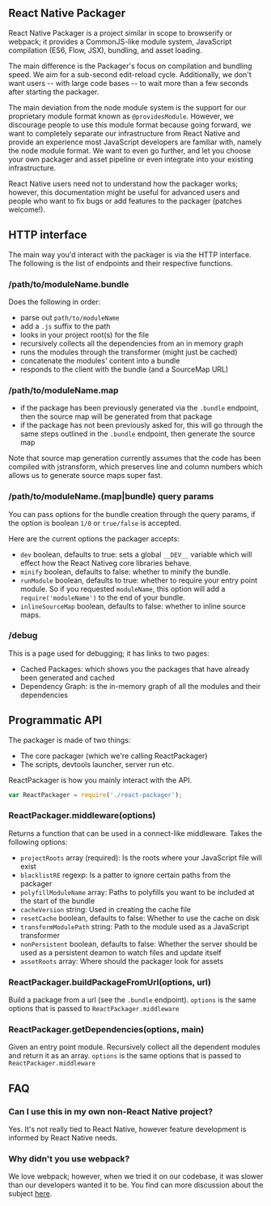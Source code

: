 React Native Packager
--------------------

React Native Packager is a project similar in scope to browserify or
webpack; it provides a CommonJS-like module system, JavaScript
compilation (ES6, Flow, JSX), bundling, and asset loading.

The main difference is the Packager's focus on compilation and
bundling speed. We aim for a sub-second edit-reload
cycle. Additionally, we don't want users -- with large code bases --
to wait more than a few seconds after starting the packager.

The main deviation from the node module system is the support for our
proprietary module format known as `@providesModule`. However, we
discourage people to use this module format because going forward, we
want to completely separate our infrastructure from React Native and
provide an experience most JavaScript developers are familiar with,
namely the node module format. We want to even go further, and let you
choose your own packager and asset pipeline or even integrate into
your existing infrastructure.

React Native users need not to understand how the packager works;
however, this documentation might be useful for advanced users and
people who want to fix bugs or add features to the packager (patches
welcome!).

## HTTP interface

The main way you'd interact with the packager is via the HTTP
interface. The following is the list of endpoints and their respective
functions.

### /path/to/moduleName.bundle

Does the following in order:

* parse out `path/to/moduleName`
* add a `.js` suffix to the path
* looks in your project root(s) for the file
* recursively collects all the dependencies from an in memory graph
* runs the modules through the transformer (might just be cached)
* concatenate the modules' content into a bundle
* responds to the client with the bundle (and a SourceMap URL)

### /path/to/moduleName.map

* if the package has been previously generated via the `.bundle`
  endpoint, then the source map will be generated from that package
* if the package has not been previously asked for, this will go
  through the same steps outlined in the `.bundle` endpoint, then
  generate the source map

Note that source map generation currently assumes that the code has
been compiled with jstransform, which preserves line and column
numbers which allows us to generate source maps super fast.

### /path/to/moduleName.(map|bundle) query params

You can pass options for the bundle creation through the query params,
if the option is boolean `1/0` or `true/false` is accepted.

Here are the current options the packager accepts:

* `dev` boolean, defaults to true: sets a global `__DEV__` variable
  which will effect how the React Nativeg core libraries behave.
* `minify` boolean, defaults to false: whether to minify the bundle.
* `runModule` boolean, defaults to true: whether to require your entry
  point module. So if you requested `moduleName`, this option will add
  a `require('moduleName')` to the end of your bundle.
* `inlineSourceMap` boolean, defaults to false: whether to inline
  source maps.

### /debug

This is a page used for debugging; it has links to two pages:

* Cached Packages: which shows you the packages that have already been
  generated and cached
* Dependency Graph: is the in-memory graph of all the modules and
  their dependencies

## Programmatic API

The packager is made of two things:

* The core packager (which we're calling ReactPackager)
* The scripts, devtools launcher, server run etc.

ReactPackager is how you mainly interact with the API.

```js
var ReactPackager = require('./react-packager');
```

### ReactPackager.middleware(options)

Returns a function that can be used in a connect-like
middleware. Takes the following options:

* `projectRoots` array (required): Is the roots where your JavaScript
  file will exist
* `blacklistRE` regexp: Is a patter to ignore certain paths from the
  packager
* `polyfillModuleName` array: Paths to polyfills you want to be
  included at the start of the bundle
* `cacheVersion` string: Used in creating the cache file
* `resetCache` boolean, defaults to false: Whether to use the cache on
  disk
* `transformModulePath` string: Path to the module used as a
  JavaScript transformer
* `nonPersistent` boolean, defaults to false: Whether the server
  should be used as a persistent deamon to watch files and update
  itself
* `assetRoots` array: Where should the packager look for assets

### ReactPackager.buildPackageFromUrl(options, url)

Build a package from a url (see the `.bundle` endpoint). `options` is
the same options that is passed to `ReactPackager.middleware`

### ReactPackager.getDependencies(options, main)

Given an entry point module. Recursively collect all the dependent
modules and return it as an array. `options` is the same options that
is passed to `ReactPackager.middleware`

## FAQ

### Can I use this in my own non-React Native project?

Yes. It's not really tied to React Native, however feature development
is informed by React Native needs.

### Why didn't you use webpack?

We love webpack; however, when we tried it on our codebase, it was slower
than our developers wanted it to be. You find can more discussion about
the subject [here](https://github.com/facebook/react-native/issues/5).
